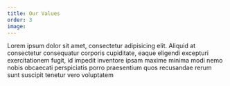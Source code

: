 ```yaml
---
title: Our Values
order: 3
image:
---
```


Lorem ipsum dolor sit amet, consectetur adipisicing elit. Aliquid at consectetur consequatur corporis
cupiditate, eaque eligendi excepturi exercitationem fugit, id impedit inventore ipsam maxime minima modi nemo nobis
obcaecati perspiciatis porro praesentium quos recusandae rerum sunt suscipit tenetur vero voluptatem
